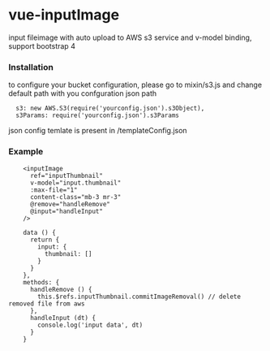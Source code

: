 # vue-inputImage
input fileimage with auto upload to AWS s3 service and v-model binding, support bootstrap 4


### Installation
  to configure your bucket configuration, please go to mixin/s3.js and change default path with you confguration json path

      s3: new AWS.S3(require('yourconfig.json').s3Object),
      s3Params: require('yourconfig.json').s3Params
      
  json config temlate is present in /templateConfig.json

### Example

        <inputImage
          ref="inputThumbnail"
          v-model="input.thumbnail"
          :max-file="1"
          content-class="mb-3 mr-3"
          @remove="handleRemove"
          @input="handleInput"
        />
        
        data () {
          return {
            input: {
              thumbnail: []
            }
          }
        },
        methods: {
          handleRemove () {
            this.$refs.inputThumbnail.commitImageRemoval() // delete removed file from aws
          },
          handleInput (dt) {
            console.log('input data', dt)
          }
        }
